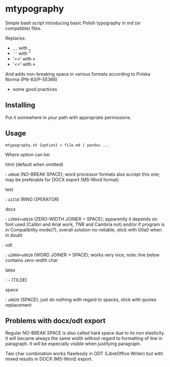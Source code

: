 mtypography
===========

Simple bash script introducing basic Polish typography in md (or compatible) files.

Replaces:

- `,,` with „ 
- `''` with ”
- '>>' with »
- '<<' with «

And adds non-breaking space in various formats according to Polska Norma (PN-83/P-55366)
+ some good practices

## Installing

Put it somewhere in your path with appropriate permissions.

## Usage

    mtypography.sh {option} < file.md | pandoc ...

Where option can be:

html (default when omitted)

: `u00a0` (NO-BREAK SPACE); word processor formats also accept this one; may be preferable for
  DOCX export (MS-Word format)

test

: `u2218` (RING OPERATOR)

docx

: `u200d+u0020` (ZERO-WIDTH JOINER + SPACE); apparently it depends on font used (Calibri and
  Arial work, TNR and Cambria not) and/or if program is in Compatibility mode(?), overall
  solution no-reliable, stick with 00a0 when in doubt

odt

: `u2060+u0020` (WORD JOINER + SPACE); works very nice, note: line below contains zero-width
  char

latex

: `~` (TILDE)

space

: `u0020` (SPACE); just do nothing with regard to spaces, stick with quotes replacement


## Problems with docx/odt export

Regular NO-BREAK SPACE is also called hard space due to its non elasticity. It will became
always the same width without regard to formatting of line in paragraph. It will be
especially visible when justifying paragraph.

Two char combination works flawlessly in ODT (LibreOffice Writer) but with mixed results
in DOCX (MS-Word) export.
